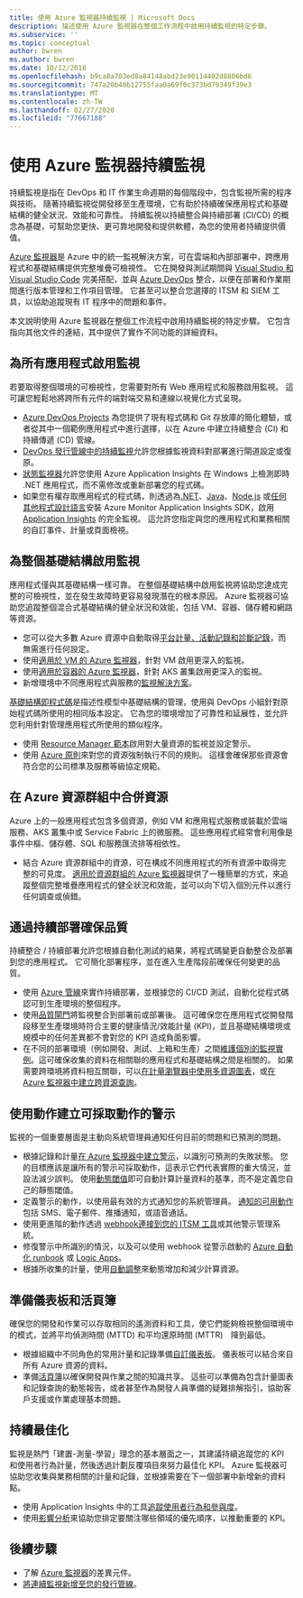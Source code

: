 ```yaml
---
title: 使用 Azure 監視器持續監視 | Microsoft Docs
description: 描述使用 Azure 監視器在整個工作流程中啟用持續監視的特定步驟。
ms.subservice: ''
ms.topic: conceptual
author: bwren
ms.author: bwren
ms.date: 10/12/2018
ms.openlocfilehash: b9ca8a703ed8a84148abd23e90114402d8806bd6
ms.sourcegitcommit: 747a20b40b12755faa0a69f0c373bd79349f39e3
ms.translationtype: MT
ms.contentlocale: zh-TW
ms.lasthandoff: 02/27/2020
ms.locfileid: "77667188"
---
```

# <a name="continuous-monitoring-with-azure-monitor"></a>使用 Azure 監視器持續監視

持續監視是指在 DevOps 和 IT 作業生命週期的每個階段中，包含監視所需的程序與技術。 隨著持續監視從開發移至生產環境，它有助於持續確保應用程式和基礎結構的健全狀況、效能和可靠性。 持續監視以持續整合與持續部署 (CI/CD) 的概念為基礎，可幫助您更快、更可靠地開發和提供軟體，為您的使用者持續提供價值。

[Azure 監視器](overview.md)是 Azure 中的統一監視解決方案，可在雲端和內部部署中，跨應用程式和基礎結構提供完整堆疊可檢視性。 它在開發與測試期間與 [Visual Studio 和 Visual Studio Code](https://visualstudio.microsoft.com/) 完美搭配，並與 [Azure DevOps](/azure/devops/user-guide/index) 整合，以便在部署和作業期間進行版本管理和工作項目管理。 它甚至可以整合您選擇的 ITSM 和 SIEM 工具，以協助追蹤現有 IT 程序中的問題和事件。

本文說明使用 Azure 監視器在整個工作流程中啟用持續監視的特定步驟。 它包含指向其他文件的連結，其中提供了實作不同功能的詳細資料。


## <a name="enable-monitoring-for-all-your-applications"></a>為所有應用程式啟用監視
若要取得整個環境的可檢視性，您需要對所有 Web 應用程式和服務啟用監視。 這可讓您輕鬆地將跨所有元件的端對端交易和連線以視覺化方式呈現。

- [Azure DevOps Projects](../devops-project/overview.md) 為您提供了現有程式碼和 Git 存放庫的簡化體驗，或者從其中一個範例應用程式中進行選擇，以在 Azure 中建立持續整合 (CI) 和持續傳遞 (CD) 管線。
- [DevOps 發行管線中的持續監視](../azure-monitor/app/continuous-monitoring.md)允許您根據監視資料對部署進行閘道設定或復原。
- [狀態監視器](../azure-monitor/app/monitor-performance-live-website-now.md)允許您使用 Azure Application Insights 在 Windows 上檢測即時 .NET 應用程式，而不需修改或重新部署您的程式碼。
- 如果您有權存取應用程式的程式碼，則透過為[.NET](../azure-monitor/app/app-insights-overview.md)、[Java](../azure-monitor/learn/quick-monitor-portal.md)、[Node.js](../azure-monitor/app/java-get-started.md) 或[任何其他程式設計語言](../azure-monitor/learn/nodejs-quick-start.md)安裝 Azure Monitor Application Insights SDK，啟用 [Application Insights](../azure-monitor/app/platforms.md) 的完全監視。 這允許您指定與您的應用程式和業務相關的自訂事件、計量或頁面檢視。



## <a name="enable-monitoring-for-your-entire-infrastructure"></a>為整個基礎結構啟用監視
應用程式僅與其基礎結構一樣可靠。 在整個基礎結構中啟用監視將協助您達成完整的可檢視性，並在發生故障時更容易發現潛在的根本原因。 Azure 監視器可協助您追蹤整個混合式基礎結構的健全狀況和效能，包括 VM、容器、儲存體和網路等資源。

- 您可以從大多數 Azure 資源中自動取得[平台計量、活動記錄和診斷記錄](platform/data-sources.md)，而無需進行任何設定。
- 使用[適用於 VM 的 Azure 監視器](insights/vminsights-overview.md)，針對 VM 啟用更深入的監視。
-  使用[適用於容器的 Azure 監視器](insights/container-insights-overview.md)，針對 AKS 叢集啟用更深入的監視。
- 新增環境中不同應用程式與服務的[監視解決方案](insights/solutions-inventory.md)。


[基礎結構即程式碼](/azure/devops/learn/what-is-infrastructure-as-code)是描述性模型中基礎結構的管理，使用與 DevOps 小組針對原始程式碼所使用的相同版本設定。 它為您的環境增加了可靠性和延展性，並允許您利用針對管理應用程式所使用的類似程序。

-  使用 [Resource Manager 範本](platform/template-workspace-configuration.md)啟用對大量資源的監視並設定警示。
- 使用 [Azure 原則](../governance/policy/overview.md)來對您的資源強制執行不同的規則。 這樣會確保那些資源會符合您的公司標準及服務等級協定規範。 


##  <a name="combine-resources-in-azure-resource-groups"></a>在 Azure 資源群組中合併資源
Azure 上的一般應用程式包含多個資源，例如 VM 和應用程式服務或裝載於雲端服務、AKS 叢集中或 Service Fabric 上的微服務。 這些應用程式經常會利用像是事件中樞、儲存體、SQL 和服務匯流排等相依性。

- 結合 Azure 資源群組中的資源，可在構成不同應用程式的所有資源中取得完整的可見度。 [適用於資源群組的 Azure 監視器](../azure-monitor/insights/resource-group-insights.md)提供了一種簡單的方式，來追蹤整個完整堆疊應用程式的健全狀況和效能，並可以向下切入個別元件以進行任何調查或偵錯。

## <a name="ensure-quality-through-continuous-deployment"></a>通過持續部署確保品質
持續整合 / 持續部署允許您根據自動化測試的結果，將程式碼變更自動整合及部署到您的應用程式。 它可簡化部署程序，並在進入生產階段前確保任何變更的品質。


- 使用 [Azure 管線](/azure/devops/pipelines)來實作持續部署，並根據您的 CI/CD 測試，自動化從程式碼認可到生產環境的整個程序。
- 使用[品質閘門](/azure/devops/pipelines/release/approvals/gates)將監視整合到部署前或部署後。 這可確保您在應用程式從開發階段移至生產環境時符合主要的健康情況/效能計量 (KPI)，並且基礎結構環境或規模中的任何差異都不會對您的 KPI 造成負面影響。
- 在不同的部署環境（例如開發、測試、上箱和生產）之間[維護個別的監視實例](../azure-monitor/app/separate-resources.md)。這可確保收集的資料在相關聯的應用程式和基礎結構之間是相關的。 如果需要跨環境將資料相互關聯，可以[在計量瀏覽器中使用多資源圖表](../azure-monitor/platform/metrics-charts.md)，或[在 Azure 監視器中建立跨資源查詢](log-query/cross-workspace-query.md)。


## <a name="create-actionable-alerts-with-actions"></a>使用動作建立可採取動作的警示
監視的一個重要層面是主動向系統管理員通知任何目前的問題和已預測的問題。 

- 根據記錄和計量[在 Azure 監視器中建立警示](../azure-monitor/platform/alerts-overview.md)，以識別可預測的失敗狀態。 您的目標應該是讓所有的警示可採取動作，這表示它們代表實際的重大情況，並設法減少誤判。 使用[動態閾值](platform/alerts-dynamic-thresholds.md)即可自動計算計量資料的基準，而不是定義您自己的靜態閾值。 
- 定義警示的動作，以使用最有效的方式通知您的系統管理員。 [通知的可用動作](platform/action-groups.md#create-an-action-group-by-using-the-azure-portal)包括 SMS、電子郵件、推播通知，或語音通話。
- 使用更進階的動作透過 [webhook](platform/itsmc-overview.md)[連接到您的 ITSM 工具](platform/activity-log-alerts-webhook.md)或其他警示管理系統。
- 修復警示中所識別的情況，以及可以使用 webhook 從警示啟動的 [Azure 自動化 runbook](../automation/automation-webhooks.md) 或 [Logic Apps](/connectors/custom-connectors/create-webhook-trigger)。 
- 根據所收集的計量，使用[自動調整](../azure-monitor/learn/tutorial-autoscale-performance-schedule.md)來動態增加和減少計算資源。

## <a name="prepare-dashboards-and-workbooks"></a>準備儀表板和活頁簿
確保您的開發和作業可以存取相同的遙測資料和工具，使它們能夠檢視整個環境中的模式，並將平均偵測時間 (MTTD) 和平均還原時間 (MTTR)　降到最低。

- 根據組織中不同角色的常用計量和記錄準備[自訂儀表板](../azure-monitor/learn/tutorial-app-dashboards.md)。 儀表板可以結合來自所有 Azure 資源的資料。
- 準備[活頁簿](../azure-monitor/app/usage-workbooks.md)以確保開發與作業之間的知識共享。 這些可以準備為包含計量圖表和記錄查詢的動態報告，或者甚至作為開發人員準備的疑難排解指引，協助客戶支援或作業處理基本問題。

## <a name="continuously-optimize"></a>持續最佳化
 監視是熱門「建置-測量-學習」理念的基本層面之一，其建議持續追蹤您的 KPI 和使用者行為計量，然後透過計劃反覆項目來努力最佳化 KPI。 Azure 監視器可協助您收集與業務相關的計量和記錄，並根據需要在下一個部署中新增新的資料點。

- 使用 Application Insights 中的工具[追蹤使用者行為和參與度](../azure-monitor/learn/tutorial-users.md)。
- 使用[影響分析](../azure-monitor/app/usage-impact.md)來協助您排定要關注哪些領域的優先順序，以推動重要的 KPI。


## <a name="next-steps"></a>後續步驟

- 了解 [Azure 監視器](overview.md)的差異元件。
- [將連續監視新增至您的發行管線](../azure-monitor/app/continuous-monitoring.md)。

